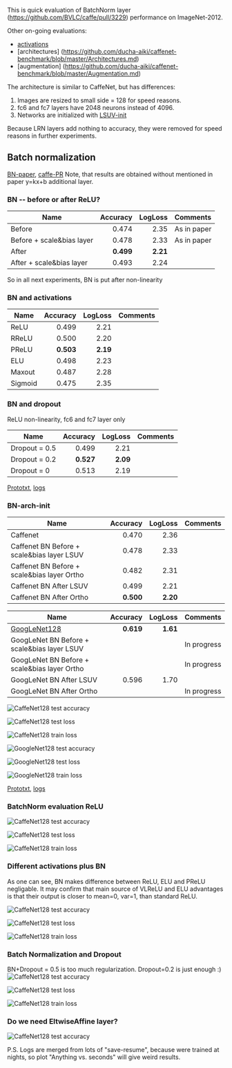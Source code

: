 This is quick evaluation of BatchNorm layer (https://github.com/BVLC/caffe/pull/3229) performance on ImageNet-2012. 

Other on-going evaluations:
- [activations](https://github.com/ducha-aiki/caffenet-benchmark/blob/master/Activations.md)
- [architectures] (https://github.com/ducha-aiki/caffenet-benchmark/blob/master/Architectures.md)
- [augmentation] (https://github.com/ducha-aiki/caffenet-benchmark/blob/master/Augmentation.md)

The architecture is similar to CaffeNet, but has differences:

1. Images are resized to small side = 128 for speed reasons.
2. fc6 and fc7 layers have 2048 neurons instead of 4096. 
3. Networks are initialized with [LSUV-init](http://arxiv.org/abs/1511.06422)

Because LRN layers add nothing to accuracy, they were removed for speed reasons in further experiments.


## Batch normalization
[BN-paper](http://arxiv.org/abs/1502.03167), [caffe-PR](https://github.com/BVLC/caffe/pull/3229)
Note, that results are obtained without mentioned in paper y=kx+b additional layer.

### BN -- before or after ReLU?
| Name    | Accuracy      | LogLoss | Comments  |
| -------|---------:| -------:|:-----------|
| Before |0.474| 2.35 | As in paper|
| Before + scale&bias layer |0.478| 2.33 | As in paper|
| After |**0.499**| **2.21** | |
| After + scale&bias layer |0.493| 2.24 | |

So in all next experiments, BN is put after non-linearity

### BN and activations

| Name    | Accuracy      | LogLoss | Comments  |
| -------|---------:| -------:|:-----------|
| ReLU |0.499| 2.21 | |
| RReLU |0.500| 2.20 | |
| PReLU |**0.503**| **2.19** | |
| ELU |0.498| 2.23 | |
| Maxout |0.487| 2.28| |
| Sigmoid |0.475| 2.35| |

### BN and dropout

ReLU non-linearity, fc6 and fc7 layer only

| Name    | Accuracy      | LogLoss | Comments  |
| -------|---------:| -------:|:-----------|
|  Dropout = 0.5 |0.499| 2.21 |  |
|  Dropout = 0.2 |**0.527**| **2.09** |  |
|  Dropout = 0 |0.513| 2.19 | |


[Prototxt](https://github.com/ducha-aiki/caffenet-benchmark/tree/master/prototxt), [logs](https://github.com/ducha-aiki/caffenet-benchmark/tree/master/logs)


### BN-arch-init
| Name    | Accuracy      | LogLoss | Comments  |
| -------|---------:| -------:|:-----------|
| Caffenet |0.470| 2.36 ||
| Caffenet BN Before + scale&bias layer LSUV|0.478| 2.33 | |
| Caffenet BN Before + scale&bias layer Ortho|0.482| 2.31 | |
| Caffenet BN After LSUV | 0.499 | 2.21 | |
| Caffenet BN After Ortho | **0.500** | **2.20** | |

| Name    | Accuracy      | LogLoss | Comments  |
| -------|---------:| -------:|:-----------|
| [GoogLeNet128](http://arxiv.org/abs/1409.4842) | **0.619** | **1.61** ||
| GoogLeNet BN Before + scale&bias layer LSUV||  | In progress|
| GoogLeNet BN Before + scale&bias layer Ortho||  |In progress |
| GoogLeNet BN After LSUV |0.596| 1.70 | |
| GoogLeNet BN After Ortho | |  | In progress|


![CaffeNet128 test accuracy](/logs/bn_init/img/0caffe.png)


![CaffeNet128 test loss](/logs/bn_init/img/2caffe.png)


![CaffeNet128 train loss](/logs/bn_init/img/6caffe.png)


![GoogleNet128 test accuracy](/logs/bn_init/img/0google.png)


![GoogleNet128 test loss](/logs/bn_init/img/2google.png)


![GoogleNet128 train loss](/logs/bn_init/img/6google.png)
    
[Prototxt](https://github.com/ducha-aiki/caffenet-benchmark/tree/master/prototxt/bn_init), [logs](https://github.com/ducha-aiki/caffenet-benchmark/tree/master/logs/bn_init)


### BatchNorm evaluation ReLU

![CaffeNet128 test accuracy](/logs/img/0.png)


![CaffeNet128 test loss](/logs/img/2.png)


![CaffeNet128 train loss](/logs/img/6.png)


### Different activations plus BN
As one can see, BN makes difference between ReLU, ELU and PReLU negligable. 
It may confirm that main source of VLReLU and ELU advantages is that their output is closer to mean=0, var=1, than standard ReLU.

![CaffeNet128 test accuracy](/logs/img/bn_act0.png)


![CaffeNet128 test loss](/logs/img/bn_act2.png)


![CaffeNet128 train loss](/logs/img/bn_act6.png)

### Batch Normalization and Dropout
BN+Dropout = 0.5 is too much regularization. Dropout=0.2 is just enough :)
![CaffeNet128 test accuracy](/logs/img/bn_dropout0.png)


![CaffeNet128 test loss](/logs/img/bn_dropout2.png)


![CaffeNet128 train loss](/logs/img/bn_dropout6.png)


### Do we need EltwiseAffine layer?

![CaffeNet128 test accuracy](/logs/img/0_EA.png)

P.S. Logs are merged from lots of "save-resume", because were trained at nights, so plot "Anything vs. seconds" will give weird results. 
